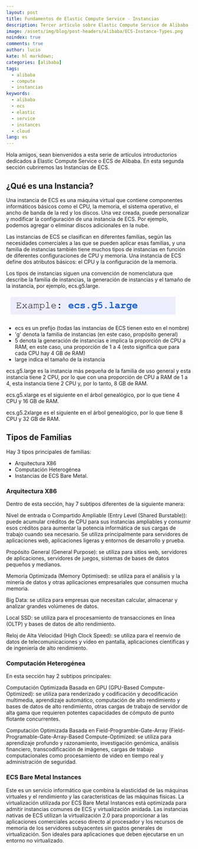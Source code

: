 ```yaml
---
layout: post
title: Fundamentos de Elastic Compute Service - Instancias
description: Tercer artículo sobre Elastic Compute Service de Alibaba - Instancias. 
image: /assets/img/blog/post-headers/alibaba/ECS-Instance-Types.png
noindex: true
comments: true
author: lucio
kate: hl markdown;
categories: [alibaba]
tags:
  - alibaba
  - compute
  - instancias
keywords:
  - alibaba
  - ecs
  - elastic
  - service
  - instances
  - cloud
lang: es
---
```


Hola amigos, sean bienvenidos a esta serie de artículos introductorios dedicados a Elastic Compute Service o ECS de Alibaba. En esta segunda sección cubriremos las Instancias de ECS. 

## ¿Qué es una Instancia?

Una instancia de ECS es una máquina virtual que contiene componentes informáticos básicos como el CPU, la memoria, el sistema operativo, el ancho de banda de la red y los discos. Una vez creada, puede personalizar y modificar la configuración de una instancia de ECS. Por ejemplo, podemos agregar o eliminar discos adicionales en la nube.

Las instancias de ECS se clasifican en diferentes familias, según las necesidades comerciales a las que se pueden aplicar esas familias, y una familia de instancias también tiene muchos tipos de instancias en función de diferentes configuraciones de CPU y memoria. Una instancia de ECS define dos atributos básicos: el CPU y la configuración de la memoria.

Los tipos de instancias siguen una convención de nomenclatura que describe la familia de instancias, la generación de instancias y el tamaño de la instancia, por ejemplo, ecs.g5.large. 

![image](/assets/img/blog/tutorials/alibaba/articulos-ecs/ecs-g5-large.png)

- ecs es un prefijo (todas las instancias de ECS tienen esto en el nombre)
- 'g' denota la familia de instancias (en este caso, propósito general)
- 5 denota la generación de instancias e implica la proporción de CPU a RAM, en este caso, una proporción de 1 a 4 (esto significa que para cada CPU hay 4 GB de RAM) 
- large indica el tamaño de la instancia

ecs.g5.large es la instancia más pequeña de la familia de uso general y esta instancia tiene 2 CPU, por lo que con una proporción de CPU a RAM de 1 a 4, esta instancia tiene 2 CPU y, por lo tanto, 8 GB de RAM.

ecs.g5.xlarge es el siguiente en el árbol genealógico, por lo que tiene 4 CPU y 16 GB de RAM.

ecs.g5.2xlarge es el siguiente en el árbol genealógico, por lo que tiene 8 CPU y 32 GB de RAM.

## Tipos de Familias

Hay 3 tipos principales de familias: 

- Arquitectura X86
- Computación Heterogénea 
- Instancias de ECS Bare Metal. 

### Arquitectura X86

Dentro de esta sección, hay 7 subtipos diferentes de la siguiente manera:

Nivel de entrada o Compartido Ampliable (Entry Level (Shared Burstable)): puede acumular créditos de CPU para sus instancias ampliables y consumir esos créditos para aumentar la potencia informática de sus cargas de trabajo cuando sea necesario. Se utiliza principalmente para servidores de aplicaciones web, aplicaciones ligeras y entornos de desarrollo y prueba.

Propósito General (General Purpose): se utiliza para sitios web, servidores de aplicaciones, servidores de juegos, sistemas de bases de datos pequeños y medianos.

Memoria Optimizada (Memory Optimised): se utiliza para el análisis y la minería de datos y otras aplicaciones empresariales que consumen mucha memoria.

Big Data: se utiliza para empresas que necesitan calcular, almacenar y analizar grandes volúmenes de datos.

Local SSD: se utiliza para el procesamiento de transacciones en línea (OLTP) y bases de datos de alto rendimiento.

Reloj de Alta Velocidad (High Clock Speed): se utiliza para el reenvío de datos de telecomunicaciones y video en pantalla, aplicaciones científicas y de ingeniería de alto rendimiento.

### Computación Heterogénea

En esta sección hay 2 subtipos principales:

Computación Optimizada Basada en GPU (GPU-Based Compute-Optimized): se utiliza para renderizado y codificación y decodificación multimedia, aprendizaje automático, computación de alto rendimiento y bases de datos de alto rendimiento, otras cargas de trabajo de servidor de alta gama que requieren potentes capacidades de cómputo de punto flotante concurrentes.

Computación Optimizada Basada en Field-Programble-Gate-Array (Field-Programable-Gate-Array-Based Compute-Optimized: se utiliza para aprendizaje profundo y razonamiento, investigación genómica, análisis financiero, transcodificación de imágenes, cargas de trabajo computacionales como procesamiento de video en tiempo real y administración de seguridad.

### ECS Bare Metal Instances

Este es un servicio informático que combina la elasticidad de las máquinas virtuales y el rendimiento y las características de las máquinas físicas. La virtualización utilizada por ECS Bare Metal Instances está optimizada para admitir instancias comunes de ECS y virtualización anidada. Las instancias nativas de ECS utilizan la virtualización 2.0 para proporcionar a las aplicaciones comerciales acceso directo al procesador y los recursos de memoria de los servidores subyacentes sin gastos generales de virtualización. Son ideales para aplicaciones que deben ejecutarse en un entorno no virtualizado.
